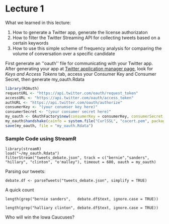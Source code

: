 # Lecture 1

What we learned in this lecture:

1. How to generate a Twitter app, generate the license authorizaton 
2. How to filter the Twitter Streaming API for collecting tweets based on a certain keywords
3. How to use this simple scheme of frequency analysis for comparing the volume of conversation over a specific candidate


First generate an ''oauth'' file for communicating with your Twitter app. After generating your app at [Twitter application manager page](https://apps.twitter.com/), look for _Keys and Access Tokens_ tab, access your Consumer Key and Consumer Secret, then generate my_oauth.Rdata 

```R
library(ROAuth)
requestURL <- "https://api.twitter.com/oauth/request_token"
accessURL <- "https://api.twitter.com/oauth/access_token"
authURL <- "https://api.twitter.com/oauth/authorize"
consumerKey <- "(your conumser key here)"
consumerSecret <- "(your consumer secret here)"
my_oauth <- OAuthFactory$new(consumerKey = consumerKey, consumerSecret = consumerSecret, requestURL = requestURL, accessURL = accessURL, authURL = authURL)
my_oauth$handshake(cainfo = system.file("CurlSSL", "cacert.pem", package = "RCurl"))
save(my_oauth, file = "my_oauth.Rdata")
```


### Sample Code using StreamR
 
```{r}
library(streamR)
load("~/my_oauth.Rdata")
filterStream("tweets_debate.json", track = c("bernie","sanders", "hillary", "clinton", "o'malley"), timeout = 600, oauth = my_oauth)
```

Parsing our tweets:

```{r}
debate.df <- parseTweets("tweets_debate.json", simplify = TRUE)
```

A quick count

```{r}
length(grep("bernie sanders",   debate.df$text, ignore.case = TRUE))

length(grep("halliary clinton", debate.df$text, ignore.case = TRUE))
```

Who will win the Iowa Caucuses? 

